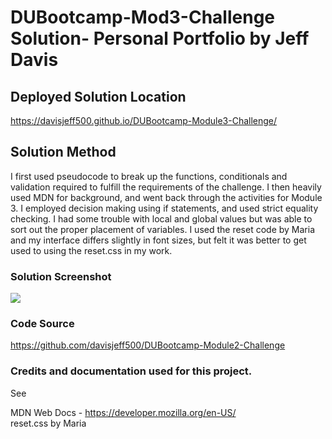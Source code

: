 # DUBootcamp-Mod3-Challenge Solution- Personal Portfolio by Jeff Davis

<h2>Deployed Solution Location</h2>

https://davisjeff500.github.io/DUBootcamp-Module3-Challenge/


<h2>Solution Method</h2>

I first used pseudocode to break up the functions, conditionals and validation required to fulfill the requirements of the challenge. I then heavily used MDN for background, and went back through the activities for Module 3.  I employed decision making using if statements, and used strict equality checking. I had some trouble with local and global values but was able to sort out the proper placement of variables. I used the reset code by Maria and my interface differs slightly in font sizes, but felt it was better to get used to using the reset.css in my work.



<h3>Solution Screenshot</h3>
<img src="assetts/../assets/images/mod2solutionscreen.png">

<h3>Code Source</h3> 

https://github.com/davisjeff500/DUBootcamp-Module2-Challenge


<h3>Credits and documentation used for this project.</h3> 

See 


MDN Web Docs - https://developer.mozilla.org/en-US/<br>
reset.css by Maria<br>